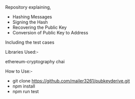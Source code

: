 Repository explaining,
- Hashing Messages
- Signing the Hash
- Recovering the Public Key
- Conversion of Public Key to Address

Including the test cases

Libraries Used:- 

ethereum-cryptography
chai

How to Use:- 

- git clone https://github.com/mailer3261/pubkeyderive.git
- npm install
- npm run test
